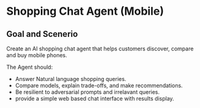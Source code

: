# Shopping Chat Agent (Mobile)

## Goal and Scenerio
Create an AI shopping chat agent that helps customers discover, compare and buy mobile phones.

The Agent should:
- Answer Natural language shopping queries.
- Compare models, explain trade-offs, and make recommendations.
- Be resilient to adversarial prompts and irrelavant queries.
- provide a simple web based chat interface with results display.

